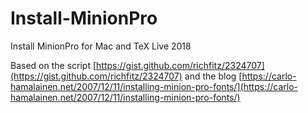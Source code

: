# Install-MinionPro
Install MinionPro for Mac and TeX Live 2018

Based on the script [https://gist.github.com/richfitz/2324707](https://gist.github.com/richfitz/2324707) and the blog [https://carlo-hamalainen.net/2007/12/11/installing-minion-pro-fonts/](https://carlo-hamalainen.net/2007/12/11/installing-minion-pro-fonts/) 
